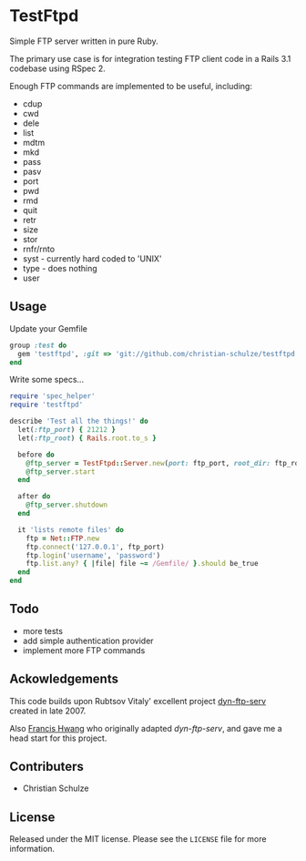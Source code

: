 # TestFtpd

Simple FTP server written in pure Ruby.

The primary use case is for integration testing FTP client code in a Rails 3.1 codebase using RSpec 2. 

Enough FTP commands are implemented to be useful, including:
* cdup
* cwd
* dele
* list
* mdtm
* mkd
* pass
* pasv
* port
* pwd
* rmd
* quit
* retr
* size
* stor
* rnfr/rnto
* syst - currently hard coded to 'UNIX'
* type - does nothing
* user

## Usage

Update your Gemfile

```ruby
group :test do
  gem 'testftpd', :git => 'git://github.com/christian-schulze/testftpd.git', :require => false
end
```

Write some specs...

```ruby
require 'spec_helper'
require 'testftpd'

describe 'Test all the things!' do
  let(:ftp_port) { 21212 }
  let(:ftp_root) { Rails.root.to_s }

  before do
    @ftp_server = TestFtpd::Server.new(port: ftp_port, root_dir: ftp_root)
    @ftp_server.start
  end

  after do
    @ftp_server.shutdown
  end

  it 'lists remote files' do
    ftp = Net::FTP.new
    ftp.connect('127.0.0.1', ftp_port)
    ftp.login('username', 'password')
    ftp.list.any? { |file| file ~= /Gemfile/ }.should be_true
  end
end
```

## Todo

* more tests
* add simple authentication provider
* implement more FTP commands

## Ackowledgements

This code builds upon Rubtsov Vitaly' excellent project [dyn-ftp-serv](http://rubyforge.org/projects/dyn-ftp-serv/) created in late 2007.

Also [Francis Hwang](https://github.com/fhwang/fake_ftp) who originally adapted *dyn-ftp-serv*, and gave me a head start for this project.

## Contributers

* Christian Schulze

## License

Released under the MIT license. Please see the `LICENSE` file for more information.
